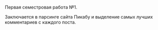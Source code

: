 ﻿Первая семестровая работа №1.

Заключается в парсинге сайта Пикабу и выделение самых лучших комментариев с каждого поста.